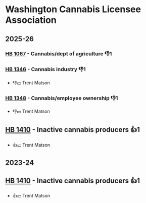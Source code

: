 # Washington Cannabis Licensee Association
## 2025-26

### [HB 1067](/bill/2025-26/hb/1067/) - Cannabis/dept of agriculture  👎1 

### [HB 1346](/bill/2025-26/hb/1346/) - Cannabis industry  👎1 
* 👎💵 Trent Matson

### [HB 1348](/bill/2025-26/hb/1348/) - Cannabis/employee ownership  👎1 
* 👎💵 Trent Matson

## [HB 1410](/bill/2025-26/hb/1410/) - Inactive cannabis producers 👍1  
* 👍💵 Trent Matson

## 2023-24

## [HB 1410](/bill/2023-24/hb/1410/) - Inactive cannabis producers 👍1  
* 👍💵 Trent Matson
